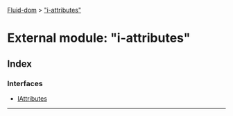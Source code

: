 [Fluid-dom](../README.md) > ["i-attributes"](../modules/_i_attributes_.md)

# External module: "i-attributes"

## Index

### Interfaces

* [IAttributes](../interfaces/_i_attributes_.iattributes.md)

---

